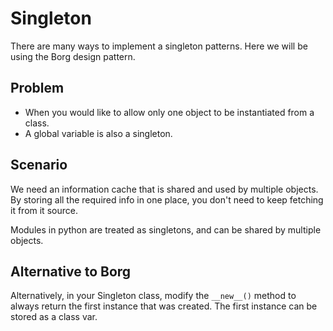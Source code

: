 # Singleton
There are many ways to implement a singleton patterns. Here we will be using the Borg design pattern.

## Problem
* When you would like to allow only one object to be instantiated from a class.
* A global variable is also a singleton.

## Scenario
We need an information cache that is shared and used by multiple objects.
By storing all the required info in one place, you don't need to keep fetching it from it source.

Modules in python are treated as singletons, and can be shared by multiple objects.

## Alternative to Borg
Alternatively, in your Singleton class, modify the `__new__()` method to always return the first instance that was 
created. The first instance can be stored as a class var.